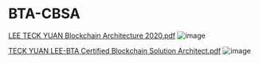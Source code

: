 # BTA-CBSA


[LEE TECK  YUAN Blockchain Architecture 2020.pdf](https://github.com/TeckYuanLee/BTA-CBSA/files/7592740/LEE.TECK.YUAN.Blockchain.Architecture.2020.pdf)
![image](https://user-images.githubusercontent.com/8788481/143175662-200c1b78-df7b-4033-bf15-aa7c2888fc4a.png)


[TECK YUAN LEE-BTA Certified Blockchain Solution Architect.pdf](https://github.com/TeckYuanLee/BTA-CBSA/files/7592747/TECK.YUAN.LEE-BTA.Certified.Blockchain.Solution.Architect.pdf)
![image](https://user-images.githubusercontent.com/8788481/143175723-10c2dd97-3817-4d83-88a6-939c575849d0.png)
